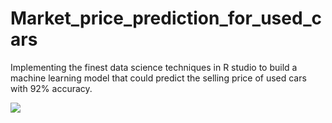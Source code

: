 # Market_price_prediction_for_used_cars
Implementing the finest data science techniques in R studio to build a machine learning model that could predict the selling price of used cars with 92% accuracy.

![](Images/Mean.png)
